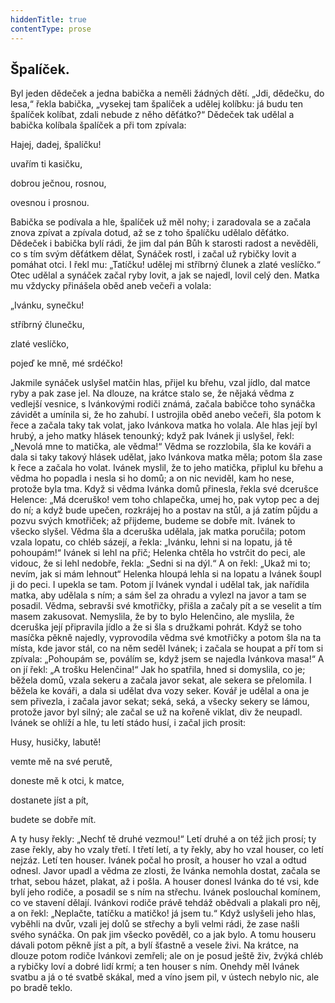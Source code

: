 ```yaml
---
hiddenTitle: true
contentType: prose
---
```


<section>

# Špalíček.

Byl jeden dědeček a jedna babička a neměli žádných dětí. „Jdi, dědečku, do lesa,“ řekla babička, „vysekej tam špalíček a udělej kolíbku: já budu ten špalíček kolíbat, zdali nebude z něho děťátko?“ Dědeček tak udělal a babička kolíbala špalíček a při tom zpívala:

</section>

<section>

Hajej, dadej, špalíčku! 

uvařím ti kasičku, 

dobrou ječnou, rosnou, 

ovesnou i prosnou.

</section>

<section>

Babička se podívala a hle, špalíček už měl nohy; i zaradovala se a začala znova zpívat a zpívala dotud, až se z toho špalíčku udělalo děťátko. Dědeček i babička bylí rádi, že jim dal pán Bůh k starosti radost a nevěděli, co s tím svým děťátkem dělat, Synáček rostl, i začal už rybičky lovit a pomáhat otci. I řekl mu: „Tatíčku! udělej mi stříbrný člunek a zlaté veslíčko.“ Otec udělal a synáček začal ryby lovit, a jak se najedl, lovil celý den. Matka mu vždycky přinášela oběd aneb večeři a volala:

</section>

<section>

„Ivánku, synečku!

stříbrný člunečku,

zlaté veslíčko,

pojeď ke mně, mé srdéčko!

</section>

<section>

Jakmile synáček uslyšel matčin hlas, přijel ku břehu, vzal jídlo, dal matce ryby a pak zase jel. Na dlouze, na krátce stalo se, že nějaká vědma z vedlejší vesnice, s Ivánkovými rodiči známá, začala babičce toho synáčka závidět a umínila si, že ho zahubí. I ustrojila oběd anebo večeři, šla potom k řece a začala taky tak volat, jako Ivánkova matka ho volala. Ale hlas její byl hrubý, a jeho matky hlásek tenounký; když pak Ivánek ji uslyšel, řekl: „Nevolá mne to matička, ale vědma!“ Vědma se rozzlobila, šla ke kováři a dala si taky takový hlásek udělat, jako Ivánkova matka měla; potom šla zase k řece a začala ho volat. Ivánek myslil, že to jeho matička, připlul ku břehu a vědma ho popadla i nesla si ho domů; a on nic neviděl, kam ho nese, protože byla tma. Když si vědma Ivánka domů přinesla, řekla své dcerušce Helence: „Má dceruško! vem toho chlapečka, umej ho, pak vytop pec a dej do ní; a když bude upečen, rozkrájej ho a postav na stůl, a já zatím půjdu a pozvu svých kmotřiček; až přijdeme, budeme se dobře mít. Ivánek to všecko slyšel. Vědma šla a dceruška udělala, jak matka poručila; potom vzala lopatu, co chléb sázejí, a řekla: „Ivánku, lehni si na lopatu, já tě pohoupám!“ Ivánek si lehl na přič; Helenka chtěla ho vstrčit do peci, ale vidouc, že si lehl nedobře, řekla: „Sedni si na dýl.“ A on řekl: „Ukaž mi to; nevím, jak si mám lehnout“ Helenka hloupá lehla si na lopatu a Ivánek šoupl ji do peci. I upekla se tam. Potom jí Ivánek vyndal i udělal tak, jak nařídila matka, aby udělala s ním; a sám šel za ohradu a vylezl na javor a tam se posadil. Vědma, sebravši své kmotřičky, přišla a začaly pít a se veselit a tím masem zakusovat. Nemyslila, že by to bylo Helenčino, ale myslila, že dceruška její připravila jídlo a že si šla s družkami pohrát. Když se toho masíčka pěkně najedly, vyprovodila vědma své kmotřičky a potom šla na ta místa, kde javor stál, co na něm seděl Ivánek; i začala se houpat a pří tom si zpívala: „Pohoupám se, poválím se, když jsem se najedla Ivánkova masa!“ A on jí řekl: „A trošku Helenčina!“ Jak ho spatřila, hned si domyslila, co je; běžela domů, vzala sekeru a začala javor sekat, ale sekera se přelomila. I běžela ke kováři, a dala si udělat dva vozy seker. Kovář je udělal a ona je sem přivezla, i začala javor sekat; seká, seká, a všecky sekery se lámou, protože javor byl silný; ale začal se už na kořeně viklat, div že neupadl. Ivánek se ohlíží a hle, tu letí stádo husí, i začal jich prosit:

</section>

<section>

Husy, husičky, labutě! 

vemte mě na své perutě, 

doneste mě k otci, k matce, 

dostanete jíst a pít, 

budete se dobře mít.

</section>

<section>

A ty husy řekly: „Nechť tě druhé vezmou!“ Letí druhé a on též jich prosí; ty zase řekly, aby ho vzaly třetí. I třetí letí, a ty řekly, aby ho vzal houser, co letí nejzáz. Letí ten houser. Ivánek počal ho prosít, a houser ho vzal a odtud odnesl. Javor upadl a vědma ze zlosti, že Ivánka nemohla dostat, začala se trhat, sebou házet, plakat, až i pošla. A houser donesl Ivánka do té vsi, kde bylí jeho rodiče, a posadil se s ním na střechu. Ivánek poslouchal komínem, co ve stavení dělají. Ivánkovi rodiče právě tehdáž obědvali a plakali pro něj, a on řekl: „Neplačte, tatíčku a matičko! já jsem tu.“ Když uslyšeli jeho hlas, vyběhli na dvůr, vzali jej dolů se střechy a byli velmi rádi, že zase našli svého synáčka. On pak jim všecko pověděl, co a jak bylo. A tomu houseru dávali potom pěkně jíst a pít, a bylí šťastně a vesele živi. Na krátce, na dlouze potom rodiče Ivánkovi zemřeli; ale on je posud ještě živ, žvýká chléb a rybičky loví a dobré lidí krmí; a ten houser s ním. Onehdy měl Ivánek svatbu a já o té svatbě skákal, med a víno jsem pil, v ústech nebylo nic, ale po bradě teklo.

</section>
